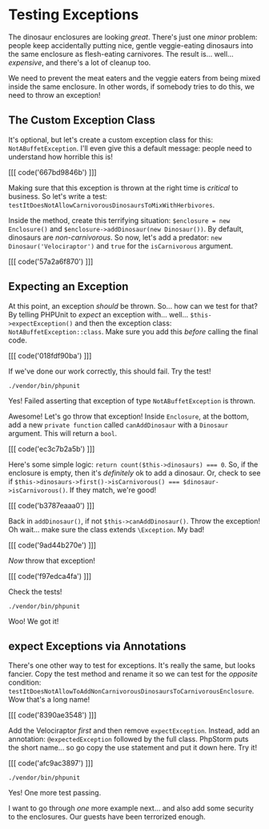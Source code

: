 # Testing Exceptions

The dinosaur enclosures are looking *great*. There's just one *minor* problem: people
keep accidentally putting nice, gentle veggie-eating dinosaurs into the same enclosure
as flesh-eating carnivores. The result is... well... *expensive*, and there's a
lot of cleanup too.

We need to prevent the meat eaters and the veggie eaters from being mixed inside
the same enclosure. In other words, if somebody tries to do this, we need to throw
an exception!

## The Custom Exception Class

It's optional, but let's create a custom exception class for this: `NotABuffetException`.
I'll even give this a default message: people need to understand how horrible this
is!

[[[ code('667bd9846b') ]]]

Making sure that this exception is thrown at the right time is *critical* to business.
So let's write a test: `testItDoesNotAllowCarnivorousDinosaursToMixWithHerbivores`.

Inside the method, create this terrifying situation: `$enclosure = new Enclosure()`
and `$enclosure->addDinosaur(new Dinosaur())`. By default, dinosaurs are *non-carnivorous*.
So now, let's add a predator: `new Dinosaur('Velociraptor')` and `true` for the
`isCarnivorous` argument.

[[[ code('57a2a6f870') ]]]

## Expecting an Exception

At this point, an exception *should* be thrown. So... how can we test for that?
By telling PHPUnit to *expect* an exception with... well... `$this->expectException()`
and then the exception class: `NotABuffetException::class`. Make sure you add this
*before* calling the final code.

[[[ code('018fdf90ba') ]]]

If we've done our work correctly, this should fail. Try the test!

```terminal
./vendor/bin/phpunit
```

Yes! Failed asserting that exception of type `NotABuffetException` is thrown.

Awesome! Let's go throw that exception! Inside `Enclosure`, at the bottom, add a
new `private function` called `canAddDinosaur` with a `Dinosaur` argument. This
will return a `bool`.

[[[ code('ec3c7b2a5b') ]]]

Here's some simple logic: `return count($this->dinosaurs) === 0`. So, if the enclosure
is empty, then it's *definitely* ok to add a dinosaur. Or, check to see if
`$this->dinosaurs->first()->isCarnivorous() === $dinosaur->isCarnivorous()`.
If they match, we're good!

[[[ code('b3787eaaa0') ]]]

Back in `addDinosaur()`, if not `$this->canAddDinosaur()`. Throw the exception!
Oh wait... make sure the class extends `\Exception`. My bad!

[[[ code('9ad44b270e') ]]]

*Now* throw that exception!

[[[ code('f97edca4fa') ]]]

Check the tests!

```terminal-silent
./vendor/bin/phpunit
```

Woo! We got it!

## expect Exceptions via Annotations

There's one other way to test for exceptions. It's really the same, but looks fancier.
Copy the test method and rename it so we can test for the *opposite* condition:
`testItDoesNotAllowToAddNonCarnivorousDinosaursToCarnivorousEnclosure`. Wow that's
a long name!

[[[ code('8390ae3548') ]]]

Add the Velociraptor *first* and then remove `expectException`. Instead, add an
annotation: `@expectedException` followed by the full class. PhpStorm puts the short
name... so go copy the use statement and put it down here. Try it!

[[[ code('afc9ac3897') ]]]

```terminal-silent
./vendor/bin/phpunit
```

Yes! One more test passing.

I want to go through *one* more example next... and also add some security to the
enclosures. Our guests have been terrorized enough.
